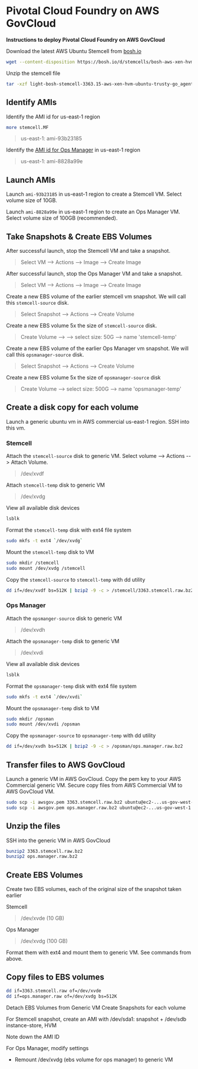 # Pivotal Cloud Foundry on AWS GovCloud
**Instructions to deploy Pivotal Cloud Foundry on AWS GovCloud**

Download the latest AWS Ubuntu Stemcell from [bosh.io](http://bosh.io/stemcells/bosh-aws-xen-hvm-ubuntu-trusty-go_agent)

```bash
wget --content-disposition https://bosh.io/d/stemcells/bosh-aws-xen-hvm-ubuntu-trusty-go_agent?v=3363.15
```

Unzip the stemcell file
```bash
tar -xzf light-bosh-stemcell-3363.15-aws-xen-hvm-ubuntu-trusty-go_agent.tgz
```
## Identify AMIs
Identify the AMI id for us-east-1 region
```bash
more stemcell.MF
```
> us-east-1: ami-93b23185

Identify the [AMI id for Ops Manager](https://network.pivotal.io/products/ops-manager/) in us-east-1 region
> us-east-1: ami-8828a99e

## Launch AMIs
Launch `ami-93b23185` in us-east-1 region to create a Stemcell VM. Select volume size of 10GB.

Launch `ami-8828a99e` in us-east-1 region to create an Ops Manager VM. Select volume size of 100GB (recommended).

## Take Snapshots & Create EBS Volumes
After successful launch, stop the Stemcell VM and take a snapshot.
> Select VM --> Actions --> Image --> Create Image

After successful launch, stop the Ops Manager VM and take a snapshot.
> Select VM --> Actions --> Image --> Create Image

Create a new EBS volume of the earlier stemcell vm snapshot. We will call this `stemcell-source` disk.
> Select Snapshot --> Actions --> Create Volume

Create a new EBS volume 5x the size of `stemcell-source` disk.
> Create Volume --> --> select size: 50G --> name 'stemcell-temp'

Create a new EBS volume of the earlier Ops Manager vm snapshot. We will call this `opsmanager-source` disk.
> Select Snapshot --> Actions --> Create Volume

Create a new EBS volume 5x the size of `opsmanager-source` disk
> Create Volume --> select size: 500G --> name 'opsmanager-temp'

## Create a disk copy for each volume
Launch a generic ubuntu vm in AWS commercial us-east-1 region. SSH into this vm.

### Stemcell
Attach the `stemcell-source` disk to generic VM. Select volume --> Actions --> Attach Volume.
>  /dev/xvdf

Attach `stemcell-temp` disk to generic VM
> /dev/xvdg

View all available disk devices
```bash
lsblk
```
Format the `stemcell-temp` disk with ext4 file system
```bash
sudo mkfs -t ext4 `/dev/xvdg`
```

Mount the `stemcell-temp` disk to VM
```bash
sudo mkdir /stemcell
sudo mount /dev/xvdg /stemcell
```

Copy the `stemcell-source` to `stemcell-temp` with dd utility
```bash
dd if=/dev/xvdf bs=512K | bzip2 -9 -c > /stemcell/3363.stemcell.raw.bz2
```
### Ops Manager
Attach the `opsmanger-source` disk to generic VM
> /dev/xvdh

Attach the `opsmanager-temp` disk to generic VM
> /dev/xvdi

View all available disk devices
```bash
lsblk
```
Format the `opsmanager-temp` disk with ext4 file system
```bash
sudo mkfs -t ext4 `/dev/xvdi`
```

Mount the `opsmanager-temp` disk to VM
```bash
sudo mkdir /opsman
sudo mount /dev/xvdi /opsman
```

Copy the `opsmanager-source` to `opsmanager-temp` with dd utility
```bash
dd if=/dev/xvdh bs=512K | bzip2 -9 -c > /opsman/ops.manager.raw.bz2
```

## Transfer files to AWS GovCloud
Launch a generic VM in AWS GovCloud.
Copy the pem key to your AWS Commercial generic VM.
Secure copy files from AWS Commercial VM to AWS GovCloud VM.
```bash
sudo scp -i awsgov.pem 3363.stemcell.raw.bz2 ubuntu@ec2-...us-gov-west-1.compute.amazonaws.com:/home/ubuntu
sudo scp -i awsgov.pem ops.manager.raw.bz2 ubuntu@ec2-...us-gov-west-1.compute.amazonaws.com:/home/ubuntu
```

## Unzip the files
SSH into the generic VM in AWS GovCloud
```bash
bunzip2 3363.stemcell.raw.bz2
bunzip2 ops.manager.raw.bz2
```

## Create EBS Volumes
Create two EBS volumes, each of the original size of the snapshot taken earlier

Stemcell
> /dev/xvde (10 GB)

Ops Manager
> /dev/xvdg (100 GB)

Format them with ext4 and mount them to generic VM. See commands from above.

## Copy files to EBS volumes
```bash
dd if=3363.stemcell.raw of=/dev/xvde
dd if=ops.manager.raw of=/dev/xvdg bs=512K
```

Detach EBS Volumes from Generic VM
Create Snapshots for each volume

For Stemcell snapshot, create an AMI with /dev/sda1: snapshot + /dev/sdb instance-store, HVM

Note down the AMI ID

For Ops Manager, modify settings
- Remount /dev/xvdg (ebs volume for ops manager) to generic VM
